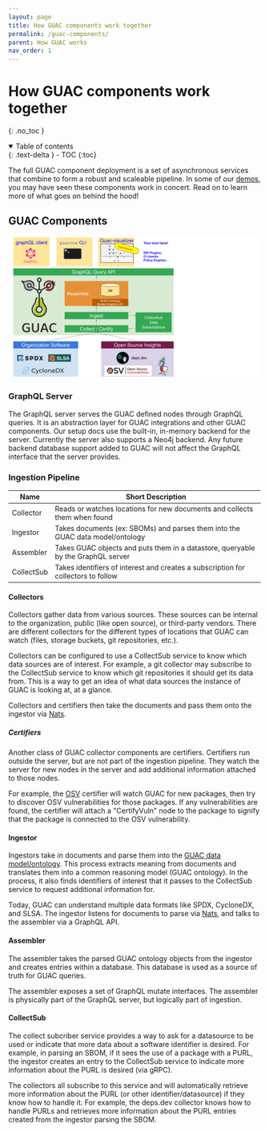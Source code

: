 ```yaml
---
layout: page
title: How GUAC components work together
permalink: /guac-components/
parent: How GUAC works
nav_order: 1
---
```


# How GUAC components work together
{: .no_toc }

<details open markdown="block">
  <summary>
    Table of contents
  </summary>
  {: .text-delta }
- TOC
{:toc}
</details>

The full GUAC component deployment is a set of asynchronous services that
combine to form a robust and scaleable pipeline. In some of our [demos](https://docs.guac.sh/guac-use-cases/), you may have seen
these components work in concert. Read on to learn more of what
goes on behind the hood!

## GUAC Components

![Guac Diagram](assets/images/GUACcomponentsdiagram.svg)

### GraphQL Server

The GraphQL server serves the GUAC defined nodes through GraphQL queries. It is
an abstraction layer for GUAC integrations and other GUAC components. Our setup docs
use the built-in, in-memory backend for the server. Currently the
server also supports a Neo4j backend. Any future backend database support added
to GUAC will not affect the GraphQL interface that the server provides.

### Ingestion Pipeline

| Name       | Short Description                                                                  |
| ---------- | ---------------------------------------------------------------------------------- |
| Collector  | Reads or watches locations for new documents and collects them when found          |
| Ingestor   | Takes documents (ex: SBOMs) and parses them into the GUAC data model/ontology      |
| Assembler  | Takes GUAC objects and puts them in a datastore, queryable by the GraphQL server   |
| CollectSub | Takes identifiers of interest and creates a subscription for collectors to follow  |

#### Collectors 

Collectors gather data from various sources. These sources can be internal to
the organization, public (like open source), or third-party
vendors. There are different collectors for the different types of locations
that GUAC can watch (files, storage buckets, git repositories, etc.).

Collectors can be configured to use a CollectSub service to know which
data sources are of interest. For example, a git collector may subscribe to the
CollectSub service to know which git repositories it should get its data from.
This is a way to get an idea of what data sources the
instance of GUAC is looking at, at a glance.

Collectors and certifiers then take the documents and pass them onto the
ingestor via [Nats](https://nats.io/).

##### Certifiers

Another class of GUAC collector components are certifiers. Certifiers run
outside the server, but are not part of the ingestion pipeline. They watch the
server for new nodes in the server and add additional information
attached to those nodes.

For example, the [OSV](https://ossf.github.io/osv-schema/) certifier will watch
GUAC for new packages, then try to discover OSV vulnerabilities for those
packages. If any vulnerabilities are found, the certifier will attach a
"CertifyVuln" node to the package to signify that the package is connected
to the OSV vulnerability.

#### Ingestor

Ingestors take in documents and parse them into the [GUAC data model/ontology](https://docs.guac.sh/guac-ontology/).
This process extracts meaning from documents and translates them into a common reasoning
model (GUAC ontology). In the process, it also finds identifiers of interest that it passes to the CollectSub service to request additional information for.

Today, GUAC can understand multiple data formats like SPDX, CycloneDX, and SLSA. The ingestor listens for documents to parse via [Nats](https://nats.io/),
and talks to the assembler via a GraphQL API.

#### Assembler

The assembler takes the parsed GUAC ontology objects from the ingestor and
creates entries within a database. This database is used as a source of truth for GUAC
queries.

The assembler exposes a set of GraphQL mutate interfaces. The assembler is physically part
of the GraphQL server, but logically part of ingestion.

#### CollectSub

The collect subcriber service provides a way to ask for a datasource to be used or indicate that more data about a software identifier is desired. For example, in parsing an SBOM, if it sees the use of a package with a PURL,
the ingestor creates an entry to the CollectSub service to indicate more
information about the PURL is desired (via gRPC).

The collectors all subscribe to this service and will automatically retrieve
more information about the PURL (or other identifier/datasource) if they know how
to handle it. For example, the deps.dev collector knows how to handle
PURLs and retrieves more information about the PURL entries created from
the ingestor parsing the SBOM.
